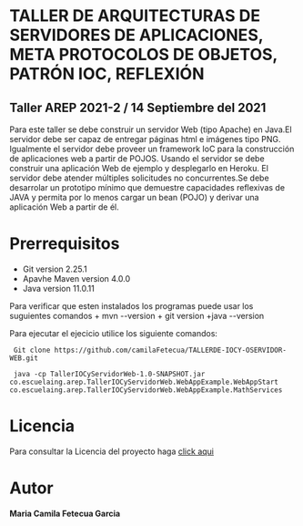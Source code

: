 # TALLER DE ARQUITECTURAS DE SERVIDORES DE APLICACIONES, META PROTOCOLOS DE OBJETOS, PATRÓN IOC, REFLEXIÓN
## Taller AREP 2021-2 / 14 Septiembre del 2021

Para este taller se debe construir un servidor Web (tipo Apache) en Java.El servidor debe ser capaz de entregar páginas html e imágenes tipo PNG. 
Igualmente el servidor debe proveer un framework IoC para la construcción de aplicaciones web a partir de POJOS. Usando el servidor se debe construir una aplicación
Web de ejemplo y desplegarlo en Heroku. El servidor debe atender múltiples solicitudes no concurrentes.Se debe desarrolar un prototipo mínimo que demuestre 
capacidades reflexivas de JAVA y permita por lo menos cargar un bean (POJO) y derivar una aplicación Web a partir de él.

# Prerrequisitos 
  + Git version 2.25.1
  + Apavhe Maven version 4.0.0
  + Java version 11.0.11
  
 Para verificar que esten instalados los programas puede usar los suguientes comandos
    + mvn --version
    + git version
    +java --version
    
    
   Para ejecutar el ejecicio utilice los siguiente comandos:
   
     Git clone https://github.com/camilaFetecua/TALLERDE-IOCY-OSERVIDOR-WEB.git
     
     java -cp TallerIOCyServidorWeb-1.0-SNAPSHOT.jar co.escuelaing.arep.TallerIOCyServidorWeb.WebAppExample.WebAppStart co.escuelaing.arep.TallerIOCyServidorWeb.WebAppExample.MathServices
     


   # Licencia

  Para consultar la Licencia del proyecto haga [click aqui](https://github.com/camilaFetecua/TALLERDE-IOCY-OSERVIDOR-WEB/blob/master/LICENSE)
  
  
# Autor 
  **Maria Camila Fetecua Garcia** 
